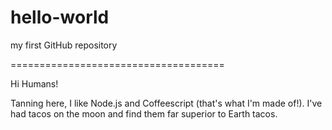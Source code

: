 # hello-world
my first GitHub repository

=====================================

Hi Humans!

Tanning here, I like Node.js and Coffeescript (that's what I'm made of!).
I've had tacos on the moon and find them far superior to Earth tacos.
